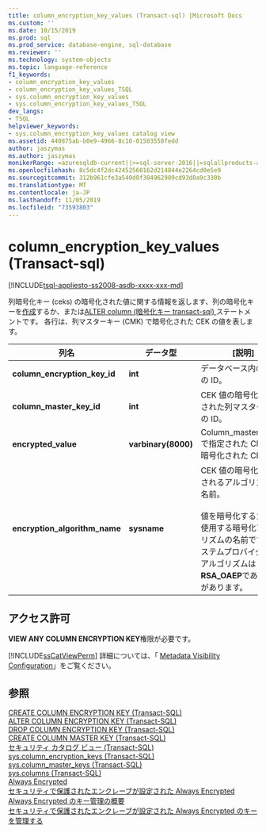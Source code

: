```yaml
---
title: column_encryption_key_values (Transact-sql) |Microsoft Docs
ms.custom: ''
ms.date: 10/15/2019
ms.prod: sql
ms.prod_service: database-engine, sql-database
ms.reviewer: ''
ms.technology: system-objects
ms.topic: language-reference
f1_keywords:
- column_encryption_key_values
- column_encryption_key_values_TSQL
- sys.column_encryption_key_values
- sys.column_encryption_key_values_TSQL
dev_langs:
- TSQL
helpviewer_keywords:
- sys.column_encryption_key_values catalog view
ms.assetid: 440875ab-b0e9-4966-8c16-01503558fedd
author: jaszymas
ms.author: jaszymas
monikerRange: =azuresqldb-current||>=sql-server-2016||=sqlallproducts-allversions||>=sql-server-linux-2017||=azuresqldb-mi-current
ms.openlocfilehash: 8c5dc4f2dc42452560162d214844e2264cd0e5e9
ms.sourcegitcommit: 312b961cfe3a540d8f304962909cd93d0a9c330b
ms.translationtype: MT
ms.contentlocale: ja-JP
ms.lasthandoff: 11/05/2019
ms.locfileid: "73593803"
---
```

# <a name="syscolumn_encryption_key_values-transact-sql"></a>column_encryption_key_values (Transact-sql)
[!INCLUDE[tsql-appliesto-ss2008-asdb-xxxx-xxx-md](../../includes/tsql-appliesto-ss2008-asdb-xxxx-xxx-md.md)]

  列暗号化キー (ceks) の暗号化された値に関する情報を返します、列の暗号化キーを[作成](../../t-sql/statements/create-column-encryption-key-transact-sql.md)するか、または[ALTER column &#40;暗号化キー transact-sql&#41; ](../../t-sql/statements/alter-column-encryption-key-transact-sql.md)ステートメントです。 各行は、列マスターキー (CMK) で暗号化された CEK の値を表します。  
  
|列名|データ型|[説明]|  
|-----------------|---------------|-----------------|  
|**column_encryption_key_id**|**int**|データベース内の CEK の ID。|  
|**column_master_key_id**|**int**|CEK 値の暗号化に使用された列マスターキーの ID。|  
|**encrypted_value**|**varbinary(8000)**|Column_master_key_id で指定された CMK で暗号化された CEK 値。|  
|**encryption_algorithm_name**|**sysname**|CEK 値の暗号化に使用されるアルゴリズムの名前。<br /><br /> 値を暗号化するために使用する暗号化アルゴリズムの名前です。 システムプロバイダーのアルゴリズムは**RSA_OAEP**である必要があります。|  
  
## <a name="permissions"></a>アクセス許可  
 **VIEW ANY COLUMN ENCRYPTION KEY**権限が必要です。  
  
 [!INCLUDE[ssCatViewPerm](../../includes/sscatviewperm-md.md)] 詳細については、「 [Metadata Visibility Configuration](../../relational-databases/security/metadata-visibility-configuration.md)」をご覧ください。  
  
## <a name="see-also"></a>参照  
 [CREATE COLUMN ENCRYPTION KEY (Transact-SQL)](../../t-sql/statements/create-column-encryption-key-transact-sql.md)   
 [ALTER COLUMN ENCRYPTION KEY &#40;Transact-SQL&#41;](../../t-sql/statements/alter-column-encryption-key-transact-sql.md)   
 [DROP COLUMN ENCRYPTION KEY &#40;Transact-SQL&#41;](../../t-sql/statements/drop-column-encryption-key-transact-sql.md)   
 [CREATE COLUMN MASTER KEY (Transact-SQL)](../../t-sql/statements/create-column-master-key-transact-sql.md)   
 [セキュリティ カタログ ビュー &#40;Transact-SQL&#41;](../../relational-databases/system-catalog-views/security-catalog-views-transact-sql.md)   
 [sys.column_encryption_keys (Transact-SQL)](../../relational-databases/system-catalog-views/sys-column-encryption-keys-transact-sql.md)   
 [sys.column_master_keys (Transact-SQL)](../../relational-databases/system-catalog-views/sys-column-master-keys-transact-sql.md)   
 [sys.columns &#40;Transact-SQL&#41;](../../relational-databases/system-catalog-views/sys-columns-transact-sql.md)   
 [Always Encrypted](../../relational-databases/security/encryption/always-encrypted-database-engine.md)   
 [セキュリティで保護されたエンクレーブが設定された Always Encrypted](../../relational-databases/security/encryption/always-encrypted-enclaves.md)   
 [Always Encrypted のキー管理の概要](../../relational-databases/security/encryption/overview-of-key-management-for-always-encrypted.md)   
 [セキュリティで保護されたエンクレーブが設定された Always Encrypted のキーを管理する](../../relational-databases/security/encryption/always-encrypted-enclaves-manage-keys.md)   

  
  
